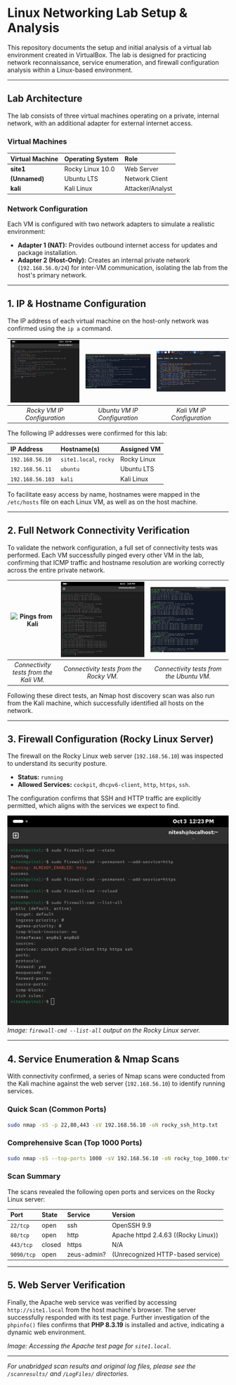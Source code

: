 # Linux Networking Lab Setup & Analysis

This repository documents the setup and initial analysis of a virtual lab environment created in VirtualBox. The lab is designed for practicing network reconnaissance, service enumeration, and firewall configuration analysis within a Linux-based environment.

---

## Lab Architecture

The lab consists of three virtual machines operating on a private, internal network, with an additional adapter for external internet access.

### Virtual Machines

| Virtual Machine | Operating System | Role |
| :--- | :--- | :--- |
| **site1** | Rocky Linux 10.0 | Web Server |
| **(Unnamed)** | Ubuntu LTS | Network Client |
| **kali** | Kali Linux | Attacker/Analyst |

### Network Configuration

Each VM is configured with two network adapters to simulate a realistic environment:
* **Adapter 1 (NAT):** Provides outbound internet access for updates and package installation.
* **Adapter 2 (Host-Only):** Creates an internal private network (`192.168.56.0/24`) for inter-VM communication, isolating the lab from the host's primary network.

---

## 1. IP & Hostname Configuration

The IP address of each virtual machine on the host-only network was confirmed using the `ip a` command.

| ![Rocky Linux IP Address](screenshots/rockyipa.png) | ![Ubuntu IP Address](screenshots/ubuntuipa.png) | ![Kali Linux IP Address](screenshots/ipa.png) |
| :---: | :---: | :---: |
| _Rocky VM IP Configuration_ | _Ubuntu VM IP Configuration_ | _Kali VM IP Configuration_ |

The following IP addresses were confirmed for this lab:

| IP Address | Hostname(s) | Assigned VM |
| :--- | :--- | :--- |
| `192.168.56.10` | `site1.local`, `rocky` | Rocky Linux |
| `192.168.56.11` | `ubuntu` | Ubuntu LTS |
| `192.168.56.103`| `kali` | Kali Linux |

To facilitate easy access by name, hostnames were mapped in the `/etc/hosts` file on each Linux VM, as well as on the host machine.

---

## 2. Full Network Connectivity Verification

To validate the network configuration, a full set of connectivity tests was performed. Each VM successfully pinged every other VM in the lab, confirming that ICMP traffic and hostname resolution are working correctly across the entire private network.

| ![Pings from Kali](screenshots/kalipings.jpg) | ![Pings from Rocky](screenshots/rockypings.png) | ![Pings from Ubuntu](screenshots/ubuntupings.png) |
| :---: | :---: | :---: |
| _Connectivity tests from the Kali VM._ | _Connectivity tests from the Rocky VM._ | _Connectivity tests from the Ubuntu VM._ |

Following these direct tests, an Nmap host discovery scan was also run from the Kali machine, which successfully identified all hosts on the network.

---

## 3. Firewall Configuration (Rocky Linux Server)

The firewall on the Rocky Linux web server (`192.168.56.10`) was inspected to understand its security posture.

* **Status:** `running`
* **Allowed Services:** `cockpit`, `dhcpv6-client`, `http`, `https`, `ssh`.

The configuration confirms that SSH and HTTP traffic are explicitly permitted, which aligns with the services we expect to find.

![Firewall Configuration](screenshots/firwall.png)
_Image: `firewall-cmd --list-all` output on the Rocky Linux server._

---

## 4. Service Enumeration & Nmap Scans

With connectivity confirmed, a series of Nmap scans were conducted from the Kali machine against the web server (`192.168.56.10`) to identify running services.

### Quick Scan (Common Ports)

```bash
sudo nmap -sS -p 22,80,443 -sV 192.168.56.10 -oN rocky_ssh_http.txt
````

### Comprehensive Scan (Top 1000 Ports)

```bash
sudo nmap -sS --top-ports 1000 -sV 192.168.56.10 -oN rocky_top_1000.txt
```

### Scan Summary

The scans revealed the following open ports and services on the Rocky Linux server:

| Port | State | Service | Version |
| :--- | :--- | :--- | :--- |
| `22/tcp` | open | ssh | OpenSSH 9.9 |
| `80/tcp` | open | http | Apache httpd 2.4.63 ((Rocky Linux)) |
| `443/tcp` | closed | https | N/A |
| `9090/tcp`| open | zeus-admin? | (Unrecognized HTTP-based service) |

-----

## 5\. Web Server Verification

Finally, the Apache web service was verified by accessing `http://site1.local` from the host machine's browser. The server successfully responded with its test page. Further investigation of the `phpinfo()` files confirms that **PHP 8.3.19** is installed and active, indicating a dynamic web environment.

*Image: Accessing the Apache test page for `site1.local`.*

-----

*For unabridged scan results and original log files, please see the `/scanresults/` and `/LogFiles/` directories.*

```
```
